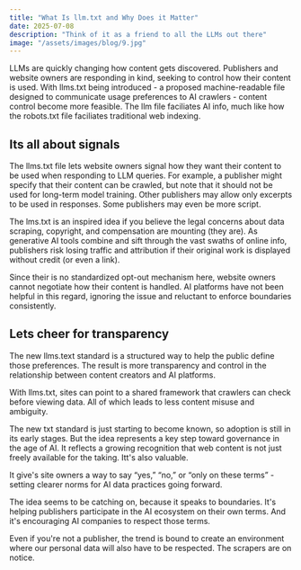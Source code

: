 ```yaml
---
title: "What Is llm.txt and Why Does it Matter"
date: 2025-07-08
description: "Think of it as a friend to all the LLMs out there"
image: "/assets/images/blog/9.jpg"
---
```

LLMs are quickly changing how content gets discovered. Publishers and website owners are responding in kind, seeking to control how their content is used. With llms.txt being introduced - a proposed machine-readable file designed to communicate usage preferences to AI crawlers - content control become more feasible. The llm file faciliates AI info, much like how the robots.txt file faciliates traditional web indexing.

## Its all about signals
The llms.txt file lets website owners signal how they want their content to be used when responding to LLM queries. For example, a publisher might specify that their content can be crawled, but note that it should not be used for long-term model training. Other publishers may allow only excerpts to be used in responses. Some publishers may even be more script.

The lms.txt is an inspired idea if you believe the legal concerns about data scraping, copyright, and compensation are mounting (they are). As generative AI tools combine and sift through the vast swaths of online info, publishers risk losing traffic and attribution if their original work is displayed without credit (or even a link).

Since their is no standardized opt-out mechanism here, website owners cannot negotiate how their content is handled. AI platforms have not been helpful in this regard, ignoring the issue and reluctant to enforce boundaries consistently.

## Lets cheer for transparency
The new llms.text standard is a structured way to help the public define those preferences. The result is more transparency and control in the relationship between content creators and AI platforms.

With llms.txt, sites can point to a shared framework that crawlers can check before viewing data. All of which leads to less content misuse and ambiguity.

The new txt standard is just starting to become known, so adoption is still in its early stages. But the idea represents a key step toward governance in the age of AI. It reflects a growing recognition that web content is not just freely available for the taking. Itt's also valuable.

It give's site owners a way to say “yes,” “no,” or “only on these terms” - setting clearer norms for AI data practices going forward.

The idea seems to be catching on, because it speaks to boundaries. It's helping publishers participate in the AI ecosystem on their own terms. And it's encouraging AI companies to respect those terms.

Even if you're not a publisher, the trend is bound to create an environment where our personal data will also have to be respected. The scrapers are on notice.